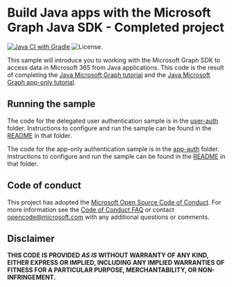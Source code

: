 # Build Java apps with the Microsoft Graph Java SDK - Completed project

[![Java CI with Gradle](https://github.com/microsoftgraph/msgraph-training-java/actions/workflows/gradle.yml/badge.svg)](https://github.com/microsoftgraph/msgraph-training-java/actions/workflows/gradle.yml) ![License.](https://img.shields.io/badge/license-MIT-green.svg)

This sample will introduce you to working with the Microsoft Graph SDK to access data in Microsoft 365 from Java applications. This code is the result of completing the [Java Microsoft Graph tutorial](https://docs.microsoft.com/graph/tutorials/java) and the [Java Microsoft Graph app-only tutorial](https://docs.microsoft.com/graph/tutorials/java-app-only).

## Running the sample

The code for the delegated user authentication sample is in the [user-auth](user-auth) folder. Instructions to configure and run the sample can be found in the [README](user-auth/README.md) in that folder.

The code for the app-only authentication sample is in the [app-auth](app-auth) folder. Instructions to configure and run the sample can be found in the [README](app-auth/README.md) in that folder.

## Code of conduct

This project has adopted the [Microsoft Open Source Code of Conduct](https://opensource.microsoft.com/codeofconduct/). For more information see the [Code of Conduct FAQ](https://opensource.microsoft.com/codeofconduct/faq/) or contact [opencode@microsoft.com](mailto:opencode@microsoft.com) with any additional questions or comments.

## Disclaimer

**THIS CODE IS PROVIDED _AS IS_ WITHOUT WARRANTY OF ANY KIND, EITHER EXPRESS OR IMPLIED, INCLUDING ANY IMPLIED WARRANTIES OF FITNESS FOR A PARTICULAR PURPOSE, MERCHANTABILITY, OR NON-INFRINGEMENT.**

